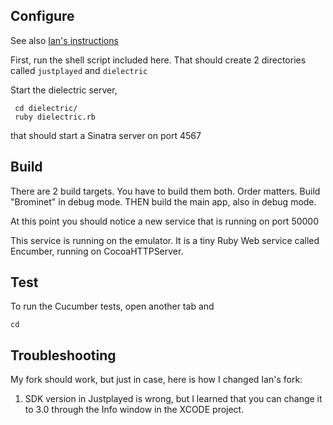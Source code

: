 ## Configure

See also [Ian's instructions](http://github.com/undees/justplayed)

First, run the shell script included here.  That should create 2 directories called `justplayed` and `dielectric`

Start the dielectric server,

     cd dielectric/
     ruby dielectric.rb

that should start a Sinatra server on port 4567

## Build

There are 2 build targets.  You have to build them both.  Order matters.
Build "Brominet" in debug mode.
THEN build the main app, also in debug mode.

At this point you should notice a new service that is running on port 50000

This service is running on the emulator.  It is a tiny Ruby Web service called Encumber, running on CocoaHTTPServer.

## Test

To run the Cucumber tests, open another tab and

    cd 

## Troubleshooting

My fork should work, but just in case, here is how I changed Ian's fork:

1. SDK version in Justplayed is wrong, but I learned that you can change it to 3.0 through the Info window in the XCODE project.